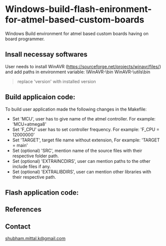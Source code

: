 # Windows-build-flash-enironment-for-atmel-based-custom-boards
Windows Build environment for atmel based custom boards having on board programmer.

## Insall necessay softwares
User needs to install WinAVR (https://sourceforge.net/projects/winavr/files/) and add paths in environment variable:
\WinAVR-<version>\bin
WinAVR-<version>\utils\bin

> replace 'version' with installed version
## Build applicaion code:
To build user application made the following changes in the Makefile:
- Set 'MCU', user has to give name of the atmel controller. For example: 'MCU=atmega8'
- Set 'F_CPU' user has to set controller frequency. For example: 'F_CPU = 12000000'
- Set 'TARGET', target file name without extension, For example: 'TARGET = main'
- Set (optional) 'SRC', mention name of the source files with their respective folder path.
- Set (optional) 'EXTRAINCDIRS', user can mention paths to the other include files if any.
- Set (optional) 'EXTRALIBDIRS', user can mention other libraries with their respective path.

## Flash application code:

## References

## Contact
shubham.mittal.k@gmail.com

